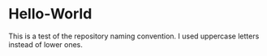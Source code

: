 # Hello-World
This is a test of the repository naming convention. I used uppercase letters instead of lower ones.

